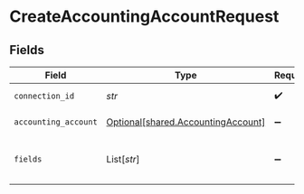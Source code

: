 # CreateAccountingAccountRequest


## Fields

| Field                                                                          | Type                                                                           | Required                                                                       | Description                                                                    |
| ------------------------------------------------------------------------------ | ------------------------------------------------------------------------------ | ------------------------------------------------------------------------------ | ------------------------------------------------------------------------------ |
| `connection_id`                                                                | *str*                                                                          | :heavy_check_mark:                                                             | ID of the connection                                                           |
| `accounting_account`                                                           | [Optional[shared.AccountingAccount]](../../models/shared/accountingaccount.md) | :heavy_minus_sign:                                                             | Chart of accounts                                                              |
| `fields`                                                                       | List[*str*]                                                                    | :heavy_minus_sign:                                                             | Comma-delimited fields to return                                               |